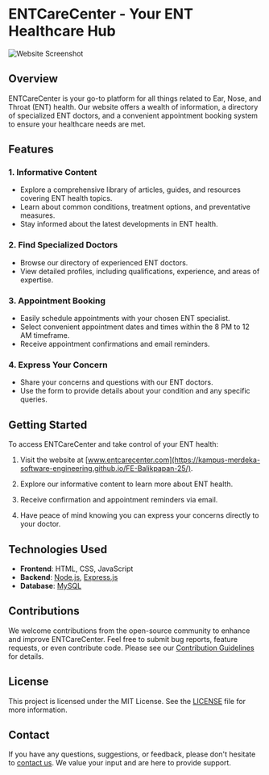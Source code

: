 # ENTCareCenter - Your ENT Healthcare Hub

![Website Screenshot](https://i.ibb.co/dmwsppT/home.png)

## Overview

ENTCareCenter is your go-to platform for all things related to Ear, Nose, and Throat (ENT) health. Our website offers a wealth of information, a directory of specialized ENT doctors, and a convenient appointment booking system to ensure your healthcare needs are met.

## Features

### 1. **Informative Content**

- Explore a comprehensive library of articles, guides, and resources covering ENT health topics.
- Learn about common conditions, treatment options, and preventative measures.
- Stay informed about the latest developments in ENT health.

### 2. **Find Specialized Doctors**

- Browse our directory of experienced ENT doctors.
- View detailed profiles, including qualifications, experience, and areas of expertise.

### 3. **Appointment Booking**

- Easily schedule appointments with your chosen ENT specialist.
- Select convenient appointment dates and times within the 8 PM to 12 AM timeframe.
- Receive appointment confirmations and email reminders.

### 4. **Express Your Concern**

- Share your concerns and questions with our ENT doctors.
- Use the form to provide details about your condition and any specific queries.

## Getting Started

To access ENTCareCenter and take control of your ENT health:

1. Visit the website at [www.entcarecenter.com](https://kampus-merdeka-software-engineering.github.io/FE-Balikpapan-25/).

2. Explore our informative content to learn more about ENT health.

3. Receive confirmation and appointment reminders via email.

4. Have peace of mind knowing you can express your concerns directly to your doctor.

## Technologies Used

- **Frontend**: HTML, CSS, JavaScript
- **Backend**: [Node.js](https://nodejs.org/), [Express.js](https://expressjs.com/)
- **Database**: [MySQL](https://www.mysql.com/)

## Contributions

We welcome contributions from the open-source community to enhance and improve ENTCareCenter. Feel free to submit bug reports, feature requests, or even contribute code. Please see our [Contribution Guidelines](CONTRIBUTING.md) for details.

## License

This project is licensed under the MIT License. See the [LICENSE](LICENSE) file for more information.

## Contact

If you have any questions, suggestions, or feedback, please don't hesitate to [contact us](mailto:info@entcarecenter.com). We value your input and are here to provide support.
